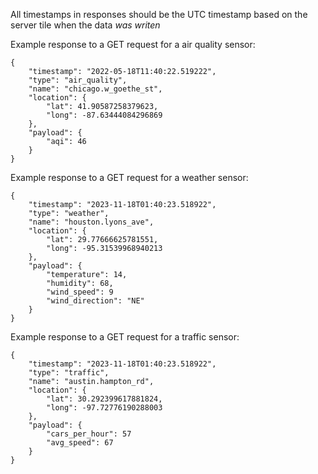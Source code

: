 All timestamps in responses should be the UTC timestamp based on the server tile when the data *was writen*

Example response to a GET request for a air quality sensor:
```
{
    "timestamp": "2022-05-18T11:40:22.519222",
    "type": "air_quality",
    "name": "chicago.w_goethe_st",
    "location": {
        "lat": 41.90587258379623,
        "long": -87.63444084296869
    },
    "payload": {
        "aqi": 46
    }
}
```

Example response to a GET request for a weather sensor:
```
{
    "timestamp": "2023-11-18T01:40:23.518922",
    "type": "weather",
    "name": "houston.lyons_ave",
    "location": {
        "lat": 29.77666625781551,
        "long": -95.31539968940213
    },
    "payload": {
        "temperature": 14,
        "humidity": 68,
        "wind_speed": 9
        "wind_direction": "NE"
    }
}
```

Example response to a GET request for a traffic sensor:
```
{
    "timestamp": "2023-11-18T01:40:23.518922",
    "type": "traffic",
    "name": "austin.hampton_rd",
    "location": {
        "lat": 30.292399617881824,
        "long": -97.72776190288003
    },
    "payload": {
        "cars_per_hour": 57
        "avg_speed": 67
    }
}
```
